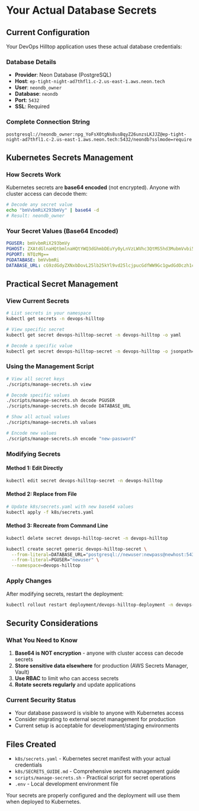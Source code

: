 # Your Actual Database Secrets

## Current Configuration

Your DevOps Hilltop application uses these actual database credentials:

### Database Details
- **Provider**: Neon Database (PostgreSQL)
- **Host**: `ep-tight-night-ad7thfl1.c-2.us-east-1.aws.neon.tech`
- **User**: `neondb_owner`
- **Database**: `neondb`
- **Port**: `5432`
- **SSL**: Required

### Complete Connection String
```
postgresql://neondb_owner:npg_YoFsX0tgNs8usBqyZ26unzsLKJJZ@ep-tight-night-ad7thfl1.c-2.us-east-1.aws.neon.tech:5432/neondb?sslmode=require
```

## Kubernetes Secrets Management

### How Secrets Work
Kubernetes secrets are **base64 encoded** (not encrypted). Anyone with cluster access can decode them:

```bash
# Decode any secret value
echo "bmVvbmRiX293bmVy" | base64 -d
# Result: neondb_owner
```

### Your Secret Values (Base64 Encoded)
```yaml
PGUSER: bmVvbmRiX293bmVy
PGHOST: ZXAtdGlnaHQtbmlnaHQtYWQ3dGhmbDEuYy0yLnVzLWVhc3QtMS5hd3MubmVvbi50ZWNo
PGPORT: NTQzMg==
PGDATABASE: bmVvbmRi
DATABASE_URL: cG9zdGdyZXNxbDovL25lb25kYl9vd25lcjpucGdfWW9Gc1gwdGdOczh1c0JxeVoyNnVuenNMS0pKWkBlcC10aWdodC1uaWdodC1hZDd0aGZsMS5jLTIudXMtZWFzdC0xLmF3cy5uZW9uLnRlY2g6NTQzMi9uZW9uZGI/c3NsbW9kZT1yZXF1aXJl
```

## Practical Secret Management

### View Current Secrets
```bash
# List secrets in your namespace
kubectl get secrets -n devops-hilltop

# View specific secret
kubectl get secret devops-hilltop-secret -n devops-hilltop -o yaml

# Decode a specific value
kubectl get secret devops-hilltop-secret -n devops-hilltop -o jsonpath='{.data.PGUSER}' | base64 -d
```

### Using the Management Script
```bash
# View all secret keys
./scripts/manage-secrets.sh view

# Decode specific values
./scripts/manage-secrets.sh decode PGUSER
./scripts/manage-secrets.sh decode DATABASE_URL

# Show all actual values
./scripts/manage-secrets.sh values

# Encode new values
./scripts/manage-secrets.sh encode "new-password"
```

### Modifying Secrets

#### Method 1: Edit Directly
```bash
kubectl edit secret devops-hilltop-secret -n devops-hilltop
```

#### Method 2: Replace from File
```bash
# Update k8s/secrets.yaml with new base64 values
kubectl apply -f k8s/secrets.yaml
```

#### Method 3: Recreate from Command Line
```bash
kubectl delete secret devops-hilltop-secret -n devops-hilltop

kubectl create secret generic devops-hilltop-secret \
  --from-literal=DATABASE_URL="postgresql://newuser:newpass@newhost:5432/newdb" \
  --from-literal=PGUSER="newuser" \
  --namespace=devops-hilltop
```

### Apply Changes
After modifying secrets, restart the deployment:
```bash
kubectl rollout restart deployment/devops-hilltop-deployment -n devops-hilltop
```

## Security Considerations

### What You Need to Know
1. **Base64 is NOT encryption** - anyone with cluster access can decode secrets
2. **Store sensitive data elsewhere** for production (AWS Secrets Manager, Vault)
3. **Use RBAC** to limit who can access secrets
4. **Rotate secrets regularly** and update applications

### Current Security Status
- Your database password is visible to anyone with Kubernetes access
- Consider migrating to external secret management for production
- Current setup is acceptable for development/staging environments

## Files Created
- `k8s/secrets.yaml` - Kubernetes secret manifest with your actual credentials
- `k8s/SECRETS_GUIDE.md` - Comprehensive secrets management guide
- `scripts/manage-secrets.sh` - Practical script for secret operations
- `.env` - Local development environment file

Your secrets are properly configured and the deployment will use them when deployed to Kubernetes.